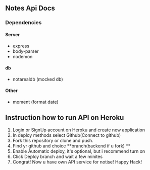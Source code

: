 ## Notes Api Docs

### Dependencies

#### **Server**
- express
- body-parser
- nodemon

#### **db**
- notarealdb (mocked db)

#### **Other**
- moment (format date)


## Instruction how to run API on Heroku
1. Login or SignUp account on Heroku and create new application
2. In deploy methods select Github(Connect to github)
3. Fork this repository or clone and push.
4. Find yr github and choice **branch(backend if u fork) **
5. Enable Automatic deploy, it's optional, but i recommend turn on
6. Click Deploy branch and wait a few minites
7. Congrat! Now u have own API service for notise! Happy Hack! 

